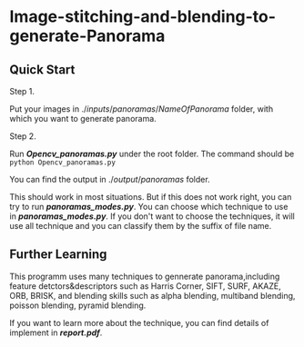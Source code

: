 # Image-stitching-and-blending-to-generate-Panorama

## Quick Start
Step 1. 

Put your images in $./inputs/panoramas/NameOfPanorama$ folder, with which you want to generate panorama. 

Step 2. 

Run ***Opencv_panoramas.py*** under the root folder. The command should be  \
```python Opencv_panoramas.py```

You can find the output in $./output/panoramas$ folder.

This should work in most situations. But if this does not work right, you can try to run ***panoramas_modes.py***. You can choose which technique to use in ***panoramas_modes.py***. If you don't want to choose the techniques, it will use all technique and you can classify them by the suffix of file name.
## Further Learning
This programm uses many techniques to gennerate panorama,including feature detctors&descriptors such as Harris Corner, SIFT, SURF, AKAZE, ORB, BRISK, and blending skills such as alpha blending, multiband blending, poisson blending, pyramid blending.

If you want to learn more about the technique, you can find details of implement in ***report.pdf***. 
